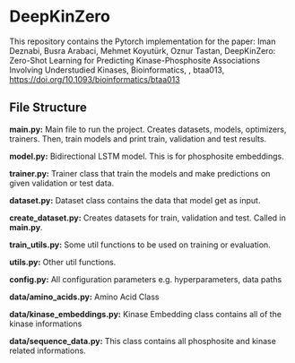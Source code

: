 # DeepKinZero

This repository contains the Pytorch implementation for the paper: Iman Deznabi, Busra Arabaci, Mehmet Koyutürk, Oznur Tastan, DeepKinZero: Zero-Shot Learning for Predicting Kinase-Phosphosite Associations Involving Understudied Kinases, Bioinformatics, , btaa013, https://doi.org/10.1093/bioinformatics/btaa013

## File Structure

**main.py:** Main file to run the project. Creates datasets, models, optimizers, trainers. Then, train models and print train, validation and test results.

**model.py:** Bidirectional LSTM model. This is for phosphosite embeddings.

**trainer.py:** Trainer class that train the models and make predictions on given validation or test data.

**dataset.py:** Dataset class contains the data that model get as input.

**create_dataset.py:** Creates datasets for train, validation and test. Called in **main.py**.

**train_utils.py:** Some util functions to be used on training or evaluation.

**utils.py:** Other util functions.

**config.py:** All configuration parameters e.g. hyperparameters, data paths

**data/amino_acids.py:** Amino Acid Class

**data/kinase_embeddings.py:** Kinase Embedding class contains all of the kinase informations

**data/sequence_data.py:** This class contains all phosphosite and kinase related informations.
